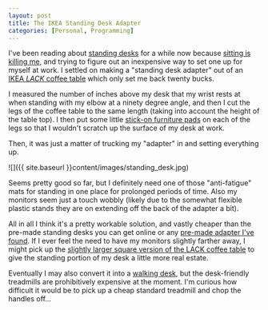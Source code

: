 ```yaml
---
layout: post
title: The IKEA Standing Desk Adapter  
categories: [Personal, Programming]
---
```

  
I've been reading about <a href="http://www.wired.com/gadgetlab/2012/05/ditch-your-office-chair-for-a-new-standing-desk/">standing desks</a> for a while now because <a href="http://www.medicalbillingandcoding.org/sitting-kills/">sitting is killing me</a>, and trying to figure out an inexpensive way to set one up for myself at work. I settled on making a "standing desk adapter" out of an <a href="http://www.ikea.com/us/en/catalog/products/00095036/">IKEA <em>LACK</em> coffee table</a> which only set me back twenty bucks.

I measured the number of inches above my desk that my wrist rests at when standing with my elbow at a ninety degree angle, and then I cut the legs of the coffee table to the same length (taking into account the height of the table top). I then put some little <a href="http://www.amazon.com/s?ie=UTF8&amp;page=1&amp;rh=i%3Aaps%2Ck%3Afurniture%20pads">stick-on furniture pads</a> on each of the legs so that I wouldn't scratch up the surface of my desk at work.

Then, it was just a matter of trucking my "adapter" in and setting everything up.

![]({{ site.baseurl }}content/images/standing_desk.jpg)

Seems pretty good so far, but I definitely need one of those "anti-fatigue" mats for standing in one place for prolonged periods of time. Also my monitors seem just a touch wobbly (likely due to the somewhat flexible plastic stands they are on extending off the back of the adapter a bit).

All in all I think it's a pretty workable solution, and vastly cheaper than the pre-made standing desks you can get online or any <a href="http://www.amazon.com/Ergo-Stand-Convert-Desk-Stand-Maple/dp/B007SN8PPO/ref=sr_1_4?ie=UTF8&amp;qid=1358951689&amp;sr=8-4&amp;keywords=standing+desk">pre-made adapter I've found</a>. If I ever feel the need to have my monitors slightly farther away, I might pick up the <a href="http://www.ikea.com/us/en/catalog/products/40198396/">slightly larger square version of the LACK coffee table</a> to give the standing portion of my desk a little more real estate.

Eventually I may also convert it into a <a href="http://www.trekdesk.com/">walking desk</a>, but the desk-friendly treadmills are prohibitively expensive at the moment. I'm curious how difficult it would be to pick up a cheap standard treadmill and chop the handles off...